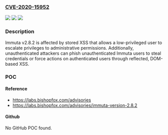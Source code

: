 ### [CVE-2020-15952](https://cve.mitre.org/cgi-bin/cvename.cgi?name=CVE-2020-15952)
![](https://img.shields.io/static/v1?label=Product&message=n%2Fa&color=blue)
![](https://img.shields.io/static/v1?label=Version&message=n%2Fa&color=blue)
![](https://img.shields.io/static/v1?label=Vulnerability&message=n%2Fa&color=brighgreen)

### Description

Immuta v2.8.2 is affected by stored XSS that allows a low-privileged user to escalate privileges to administrative permissions. Additionally, unauthenticated attackers can phish unauthenticated Immuta users to steal credentials or force actions on authenticated users through reflected, DOM-based XSS.

### POC

#### Reference
- https://labs.bishopfox.com/advisories
- https://labs.bishopfox.com/advisories/immuta-version-2.8.2

#### Github
No GitHub POC found.


